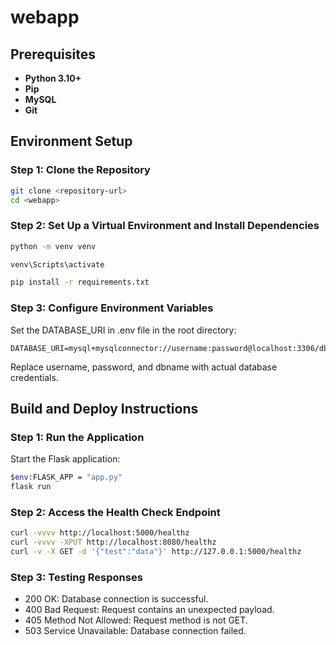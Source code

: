 # webapp

## Prerequisites

- **Python 3.10+**
- **Pip**
- **MySQL**
- **Git**

## Environment Setup

### Step 1: Clone the Repository

```bash
git clone <repository-url>
cd <webapp>
```

### Step 2: Set Up a Virtual Environment and Install Dependencies

```bash
python -m venv venv

venv\Scripts\activate

pip install -r requirements.txt
```

### Step 3: Configure Environment Variables

Set the DATABASE_URI in .env file in the root directory:

```env
DATABASE_URI=mysql+mysqlconnector://username:password@localhost:3306/dbname
```

Replace username, password, and dbname with actual database credentials.

## Build and Deploy Instructions

### Step 1: Run the Application

Start the Flask application:

```bash
$env:FLASK_APP = "app.py"
flask run
```

### Step 2: Access the Health Check Endpoint

```bash
curl -vvvv http://localhost:5000/healthz
curl -vvvv -XPUT http://localhost:8080/healthz
curl -v -X GET -d '{"test":"data"}' http://127.0.0.1:5000/healthz
```

### Step 3: Testing Responses

- 200 OK: Database connection is successful.
- 400 Bad Request: Request contains an unexpected payload.
- 405 Method Not Allowed: Request method is not GET.
- 503 Service Unavailable: Database connection failed.

